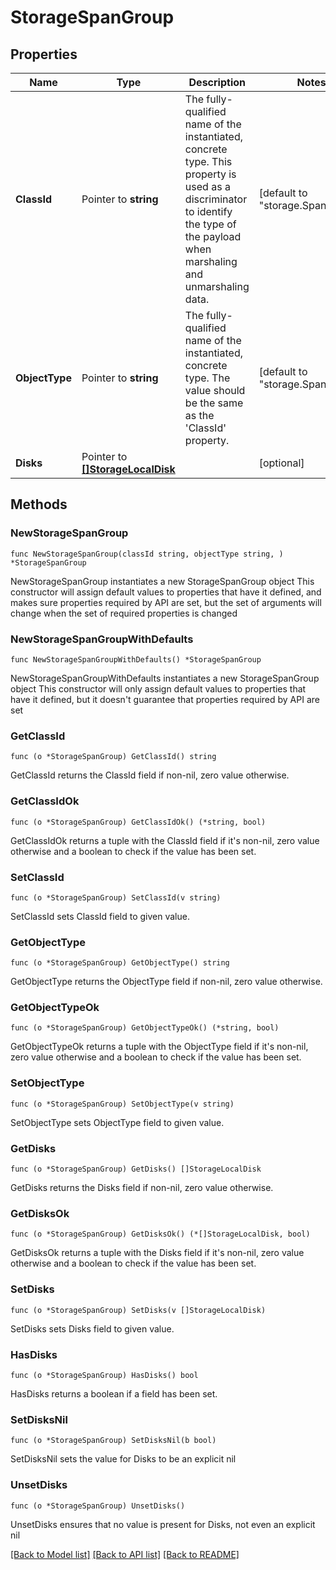 # StorageSpanGroup

## Properties

Name | Type | Description | Notes
------------ | ------------- | ------------- | -------------
**ClassId** | Pointer to **string** | The fully-qualified name of the instantiated, concrete type. This property is used as a discriminator to identify the type of the payload when marshaling and unmarshaling data. | [default to "storage.SpanGroup"]
**ObjectType** | Pointer to **string** | The fully-qualified name of the instantiated, concrete type. The value should be the same as the &#39;ClassId&#39; property. | [default to "storage.SpanGroup"]
**Disks** | Pointer to [**[]StorageLocalDisk**](StorageLocalDisk.md) |  | [optional] 

## Methods

### NewStorageSpanGroup

`func NewStorageSpanGroup(classId string, objectType string, ) *StorageSpanGroup`

NewStorageSpanGroup instantiates a new StorageSpanGroup object
This constructor will assign default values to properties that have it defined,
and makes sure properties required by API are set, but the set of arguments
will change when the set of required properties is changed

### NewStorageSpanGroupWithDefaults

`func NewStorageSpanGroupWithDefaults() *StorageSpanGroup`

NewStorageSpanGroupWithDefaults instantiates a new StorageSpanGroup object
This constructor will only assign default values to properties that have it defined,
but it doesn't guarantee that properties required by API are set

### GetClassId

`func (o *StorageSpanGroup) GetClassId() string`

GetClassId returns the ClassId field if non-nil, zero value otherwise.

### GetClassIdOk

`func (o *StorageSpanGroup) GetClassIdOk() (*string, bool)`

GetClassIdOk returns a tuple with the ClassId field if it's non-nil, zero value otherwise
and a boolean to check if the value has been set.

### SetClassId

`func (o *StorageSpanGroup) SetClassId(v string)`

SetClassId sets ClassId field to given value.


### GetObjectType

`func (o *StorageSpanGroup) GetObjectType() string`

GetObjectType returns the ObjectType field if non-nil, zero value otherwise.

### GetObjectTypeOk

`func (o *StorageSpanGroup) GetObjectTypeOk() (*string, bool)`

GetObjectTypeOk returns a tuple with the ObjectType field if it's non-nil, zero value otherwise
and a boolean to check if the value has been set.

### SetObjectType

`func (o *StorageSpanGroup) SetObjectType(v string)`

SetObjectType sets ObjectType field to given value.


### GetDisks

`func (o *StorageSpanGroup) GetDisks() []StorageLocalDisk`

GetDisks returns the Disks field if non-nil, zero value otherwise.

### GetDisksOk

`func (o *StorageSpanGroup) GetDisksOk() (*[]StorageLocalDisk, bool)`

GetDisksOk returns a tuple with the Disks field if it's non-nil, zero value otherwise
and a boolean to check if the value has been set.

### SetDisks

`func (o *StorageSpanGroup) SetDisks(v []StorageLocalDisk)`

SetDisks sets Disks field to given value.

### HasDisks

`func (o *StorageSpanGroup) HasDisks() bool`

HasDisks returns a boolean if a field has been set.

### SetDisksNil

`func (o *StorageSpanGroup) SetDisksNil(b bool)`

 SetDisksNil sets the value for Disks to be an explicit nil

### UnsetDisks
`func (o *StorageSpanGroup) UnsetDisks()`

UnsetDisks ensures that no value is present for Disks, not even an explicit nil

[[Back to Model list]](../README.md#documentation-for-models) [[Back to API list]](../README.md#documentation-for-api-endpoints) [[Back to README]](../README.md)



